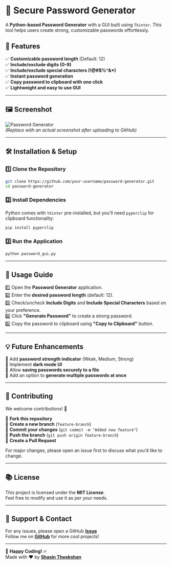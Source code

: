 # 🔐 Secure Password Generator

A **Python-based Password Generator** with a GUI built using `Tkinter`. This tool helps users create strong, customizable passwords effortlessly.

## 📌 Features
✅ **Customizable password length** (Default: 12)  
✅ **Include/exclude digits (0-9)**  
✅ **Include/exclude special characters (!@#$%^&*)**  
✅ **Instant password generation**  
✅ **Copy password to clipboard with one click**  
✅ **Lightweight and easy to use GUI**  

---

## 🖼️ **Screenshot**
![Password Generator]()  
*(Replace with an actual screenshot after uploading to GitHub)*  

---

## 🛠️ **Installation & Setup**
### 1️⃣ Clone the Repository
```bash
git clone https://github.com/your-username/password-generator.git
cd password-generator
```

### 2️⃣ Install Dependencies  
Python comes with `tkinter` pre-installed, but you'll need `pyperclip` for clipboard functionality:  
```bash
pip install pyperclip
```

### 3️⃣ Run the Application
```bash
python password_gui.py
```

---

## 🎯 **Usage Guide**
1️⃣ Open the **Password Generator** application.  
2️⃣ Enter the **desired password length** (default: 12).  
3️⃣ Check/uncheck **Include Digits** and **Include Special Characters** based on your preference.  
4️⃣ Click **"Generate Password"** to create a strong password.  
5️⃣ Copy the password to clipboard using **"Copy to Clipboard"** button.  

---

## 💡 **Future Enhancements**
🔹 Add **password strength indicator** (Weak, Medium, Strong)  
🔹 Implement **dark mode UI**  
🔹 Allow **saving passwords securely to a file**  
🔹 Add an option to **generate multiple passwords at once**  

---

## 🤝 **Contributing**
We welcome contributions! 🎉  

🔹 **Fork this repository**  
🔹 **Create a new branch** (`feature-branch`)  
🔹 **Commit your changes** (`git commit -m "Added new feature"`)  
🔹 **Push the branch** (`git push origin feature-branch`)  
🔹 **Create a Pull Request**  

For major changes, please open an issue first to discuss what you’d like to change.

---

## 📚 **License**
This project is licensed under the **MIT License**.  
Feel free to modify and use it as per your needs.

---

## 📢 **Support & Contact**
For any issues, please open a GitHub **[Issue]()**  
Follow me on **[GitHub](https://github.com/ShasinTheekshan)** for more cool projects!

---

🚀 **Happy Coding!** 🔥  
Made with ❤️ by **[Shasin Theekshan](https://github.com/ShasinTheekshan)**  

